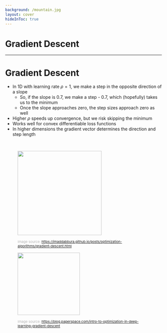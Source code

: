 ```yaml
---
background: /mountain.jpg
layout: cover
hideInToc: true
---
```


# Gradient Descent


---

# Gradient Descent

* In 1D with learning rate $\rho = 1$, we make a step in the opposite direction of a slope
	* So, if the slope is 0.7, we make a step - 0.7, which (hopefully) takes us to the minimum
	* Once the slope approaches zero, the step sizes approach zero as well
* Higher $\rho$ speeds up convergence, but we risk skipping the minimum
* Works well for convex differentiable loss functions
* In higher dimensions the gradient vector determines the direction and step length

<div class="grid grid-cols-[3fr,2fr]">
<div>
<br>
    <figure>
    <img src="/gradient.png" style="width: 270px !important">
    <figcaption style="color:#b3b3b3ff; font-size: 11px;"><br>Image source:
      <a href="https://imaddabbura.github.io/posts/optimization-algorithms/gradient-descent.html">https://imaddabbura.github.io/posts/optimization-algorithms/gradient-descent.html</a>
    </figcaption>
  </figure>
</div>
<div>
    <figure>
    <img src="/fastlr.png" style="width: 200px !important">
    <figcaption style="color:#b3b3b3ff; font-size: 11px;"><br>Image source:
      <a href="https://blog.paperspace.com/intro-to-optimization-in-deep-learning-gradient-descent/">https://blog.paperspace.com/intro-to-optimization-in-deep-learning-gradient-descent</a>
    </figcaption>
  </figure>
</div>
</div>